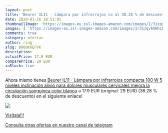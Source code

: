 ```yaml
---
layout: post
title: 'Beurer IL11 - Lámpara por infrarrojos co al 38.28 % de descuento'
date: 2020-01-16 18:51:01
thumbnailImage: 'https://images-eu.ssl-images-amazon.com/images/I/31zqv6XHhLL._SL200_.jpg'
images: [ 'https://images-eu.ssl-images-amazon.com/images/I/31zqv6XHhLL._SL200_.jpg' ]
comments: true
category: ofertas
author: ring
slug: B000KKEFVK
description:
actualPrice: 17.9 EUR
comparePrice: 29 EUR
inStock: true
---
```


Ahora mismo tienes [Beurer IL11 - Lámpara por infrarrojos compacta  100 W  5 niveles inclinación  alivio para dolores musculares  cervicales  mejora la circulación sanguínea  color blanco](https://www.amazon.com/dp/B000KKEFVK/?tag=redken08-20) a 17.9 EUR (original: 29 EUR) (38.28 %  de descuento) en el siguiente enlace!

[![](https://images-eu.ssl-images-amazon.com/images/I/31zqv6XHhLL._SL200_.jpg)](https://www.amazon.com/dp/B000KKEFVK/?tag=redken08-20)

[Visítala!!!](https://www.amazon.com/dp/B000KKEFVK/?tag=redken08-20)

[Consulta otras ofertas en nuestro canal de telegram](https://t.me/s/ofertas25)
